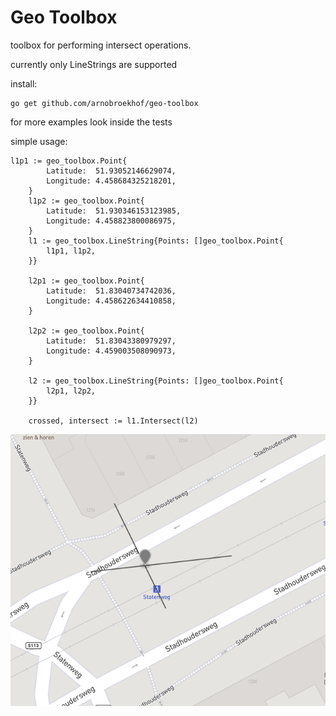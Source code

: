 # Geo Toolbox

toolbox for performing intersect operations.

currently only LineStrings are supported

install:

```
go get github.com/arnobroekhof/geo-toolbox
```

for more examples look inside the tests

simple usage:

```
l1p1 := geo_toolbox.Point{
		Latitude:  51.93052146629074,
		Longitude: 4.458684325218201,
	}
	l1p2 := geo_toolbox.Point{
		Latitude:  51.930346153123985,
		Longitude: 4.458823800086975,
	}
	l1 := geo_toolbox.LineString{Points: []geo_toolbox.Point{
		l1p1, l1p2,
	}}

	l2p1 := geo_toolbox.Point{
		Latitude:  51.83040734742036,
		Longitude: 4.458622634410858,
	}

	l2p2 := geo_toolbox.Point{
		Latitude:  51.83043380979297,
		Longitude: 4.459003508090973,
	}

	l2 := geo_toolbox.LineString{Points: []geo_toolbox.Point{
		l2p1, l2p2,
	}}

	crossed, intersect := l1.Intersect(l2)

```

![Example Map](docs/img1.png?raw=true "Example")
